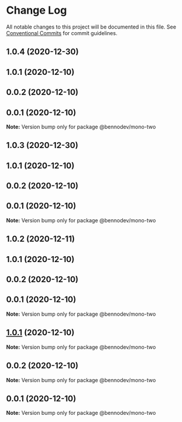# Change Log

All notable changes to this project will be documented in this file.
See [Conventional Commits](https://conventionalcommits.org) for commit guidelines.

## 1.0.4 (2020-12-30)



## 1.0.1 (2020-12-10)



## 0.0.2 (2020-12-10)



## 0.0.1 (2020-12-10)

**Note:** Version bump only for package @bennodev/mono-two





## 1.0.3 (2020-12-30)



## 1.0.1 (2020-12-10)



## 0.0.2 (2020-12-10)



## 0.0.1 (2020-12-10)

**Note:** Version bump only for package @bennodev/mono-two






## 1.0.2 (2020-12-11)



## 1.0.1 (2020-12-10)



## 0.0.2 (2020-12-10)



## 0.0.1 (2020-12-10)

**Note:** Version bump only for package @bennodev/mono-two






## [1.0.1](https://github.com/agile-ts/github-actions-test/compare/v0.0.2...v1.0.1) (2020-12-10)

**Note:** Version bump only for package @bennodev/mono-two






## 0.0.2 (2020-12-10)

**Note:** Version bump only for package @bennodev/mono-two

## 0.0.1 (2020-12-10)

**Note:** Version bump only for package @bennodev/mono-two
